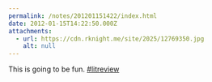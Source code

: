 ```yaml
---
permalink: /notes/201201151422/index.html
date: 2012-01-15T14:22:50.000Z
attachments:
  - url: https://cdn.rknight.me/site/2025/12769350.jpg
    alt: null
---
```


This is going to be fun. <a href="https://pixelfed.social/discover/tags/litreview?src=hash" title="#litreview" class="u-url hashtag" rel="external nofollow noopener">#litreview</a>

